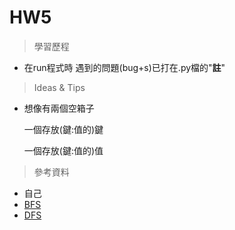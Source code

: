 # HW5
> 學習歷程
* 在run程式時 遇到的問題(bug+s)已打在.py檔的"**註**"
  
> Ideas & Tips
* 想像有兩個空箱子

    一個存放(鍵:值的)鍵

    一個存放(鍵:值的)值
  
> 參考資料
* 自己
* [BFS](http://isee.scu.edu.tw/mod/url/view.php?id=547569)
* [DFS](http://isee.scu.edu.tw/mod/url/view.php?id=549479)
